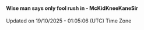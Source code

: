 #### Wise man says only fool rush in - McKidKneeKaneSir
Updated on 19/10/2025 - 01:05:06 (UTC) Time Zone
